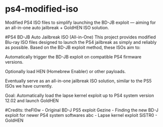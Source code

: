 # ps4-modified-iso
Modified PS4 ISO files to simplify launching the BD-JB exploit — aiming for an all-in-one auto jailbreak + GoldHEN ISO solution.

#PS4 BD-JB Auto Jailbreak ISO (All-in-One)
This project provides modified Blu-ray ISO files designed to launch the PS4 jailbreak as simply and reliably as possible. Based on the BD-JB exploit method, these ISOs aim to:

Automatically trigger the BD-JB exploit on compatible PS4 firmware versions.

Optionally load HEN (Homebrew Enabler) or other payloads.

Eventually serve as an all-in-one jailbreak ISO solution, similar to the PS5 ISOs we have currently.

Goal:
Automatically load the lapse kernel exploit up to PS4 system version 12.02 and launch GoldHEN

#Credits:
theFl0w - Original BD-J PS5 exploit
Gezine - Finding the new BD-J exploit for newer PS4 system softwares
abc - Lapse kernel exploit
SiSTR0 - GoldHEN
